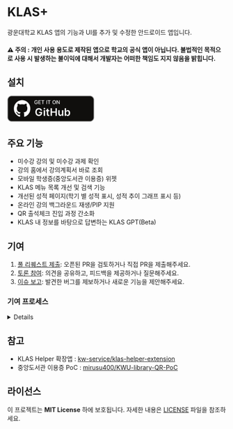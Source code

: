 # KLAS+  
광운대학교 KLAS 앱의 기능과 UI를 추가 및 수정한 안드로이드 앱입니다.

#### ⚠️ 주의 : 개인 사용 용도로 제작된 앱으로 학교의 공식 앱이 아닙니다. 불법적인 목적으로 사용 시 발생하는 불이익에 대해서 개발자는 어떠한 책임도 지지 않음을 밝힙니다. 

## 설치
[<img src="https://github.com/michaelbel/movies/raw/develop/config/images/badges/badge-github.svg" alt="" height="60">](https://github.com/icecream0910/kw-klas-plus/releases)

  
## 주요 기능
- 미수강 강의 및 미수강 과제 확인
- 강의 홈에서 강의계획서 바로 조회
- 모바일 학생증(중앙도서관 이용증) 위젯
- KLAS 메뉴 목록 개선 및 검색 기능
- 개선된 성적 페이지(학기 별 성적 표시, 성적 추이 그래프 표시 등)
- 온라인 강의 백그라운드 재생/PIP 지원
- QR 출석체크 진입 과정 간소화
- KLAS 내 정보를 바탕으로 답변하는 KLAS GPT(Beta)

## 기여
  
1. [풀 리퀘스트 제출](https://github.com/IceCream0910/kw-klas-plus/pulls): 오픈된 PR을 검토하거나 직접 PR을 제출해주세요.
2. [토론 참여](https://github.com/IceCream0910/kw-klas-plus/discussions): 의견을 공유하고, 피드백을 제공하거나 질문해주세요.
3. [이슈 보고](https://github.com/IceCream0910/kw-klas-plus/issues): 발견한 버그를 제보하거나 새로운 기능을 제안해주세요.

### 기여 프로세스


<details closed>
1. **저장소 포크하기**: 프로젝트 저장소를 자신의 GitHub 계정으로 포크합니다.

2. **로컬에 클론하기**: 포크한 저장소를 로컬 머신에 클론합니다.
   ```sh
   git clone https://github.com/Your-Username/kw-klas-plus.git
   ```

3. **새 브랜치 만들기**: 아래와 같이 새로운 브랜치를 만들어 작업해주세요.
   ```sh
   git checkout -b feature/new-feature-name
   ```

4. **변경사항 작업**: 로컬에서 개발하고 테스트합니다.

5. **변경사항 Commit**: 변경사항을 커밋합니다.
   ```sh
   git commit -m 'feat: 내용'
   ```

6. **Push**: 변경사항을 포크한 저장소에 푸시합니다.
   ```sh
   git push origin feature/new-feature-name
   ```

7. **Pull Request 제출**: 원본 프로젝트 저장소에 PR을 생성합니다. 변경사항과 그 이유 등 내용에 대한 구체적인 설명을 포함해주세요.

## 보안 취약점 보고

보안 관련 이슈를 발견하셨다면, 공개 이슈 대신 [hey@yuntae.in](mailto:hey@yuntae.in)를 통해 비공개로 보고해주세요.

</details>

## 참고
- KLAS Helper 확장앱 : [kw-service/klas-helper-extension](https://github.com/kw-service/klas-helper-extension)
- 중앙도서관 이용증 PoC : [mirusu400/KWU-library-QR-PoC](https://github.com/mirusu400/KWU-library-QR-PoC)

## 라이선스

이 프로젝트는 **MIT License** 하에 보호됩니다. 자세한 내용은 [LICENSE](LICENSE) 파일을 참조하세요.
